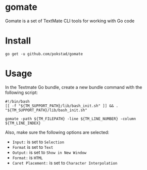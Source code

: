 # gomate
Gomate is a set of TextMate CLI tools for working with Go code

# Install

`go get -u github.com/pokstad/gomate`

# Usage

In the Textmate Go bundle, create a new bundle command with the following script:

```
#!/bin/bash
[[ -f "${TM_SUPPORT_PATH}/lib/bash_init.sh" ]] && . "${TM_SUPPORT_PATH}/lib/bash_init.sh"

gomate -path ${TM_FILEPATH} -line ${TM_LINE_NUMBER} -column ${TM_LINE_INDEX}
```

Also, make sure the following options are selected:

- `Input:` is set to `Selection`
- `Format` is set to `Text`
- `Output:` is set to `Show in New Window`
- `Format:` is `HTML`
- `Caret Placement:` is set to `Character Interpolation`
